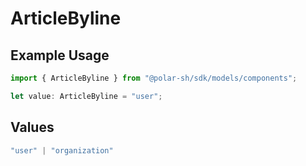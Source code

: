 # ArticleByline

## Example Usage

```typescript
import { ArticleByline } from "@polar-sh/sdk/models/components";

let value: ArticleByline = "user";
```

## Values

```typescript
"user" | "organization"
```